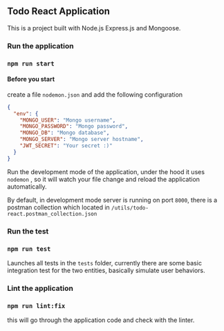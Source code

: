 ## Todo React Application

This is a project built with Node.js Express.js and Mongoose.

### Run the application
### `npm run start`

#### Before you start
create a file `nodemon.json` and add the following configuration
```json
{
  "env": {
    "MONGO_USER": "Mongo username",
    "MONGO_PASSWORD": "Mongo password",
    "MONGO_DB": "Mongo database",
    "MONGO_SERVER": "Mongo server hostname",
    "JWT_SECRET": "Your secret :)"
  }
}
```

Run the development mode of the application, under the hood it uses `nodemon`
, so it will watch your file change and reload the application automatically.

By default, in development mode server is running on port `8000`, there is a postman collection
which located in `/utils/todo-react.postman_collection.json`

### Run the test
### `npm run test`

Launches all tests in the `tests` folder, currently there are some basic integration
test for the two entities, basically simulate user behaviors. 

### Lint the application
### `npm run lint:fix`

this will go through the application code and check with the linter.
